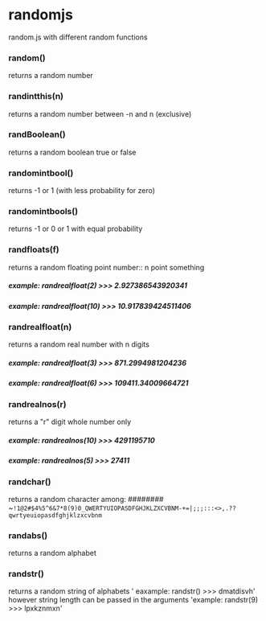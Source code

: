 # randomjs
random.js with different random functions

### random()
returns a random number

### randintthis(n)
returns a random number between -n and n (exclusive)

### randBoolean()
returns a random boolean true or false

### randomintbool()
returns -1 or 1 (with less probability for zero)

### randomintbools() 
returns -1 or 0 or 1 with equal probability

### randfloats(f)
returns a random floating point number:: n point something
##### example: randrealfloat(2) >>> 2.927386543920341
##### example: randrealfloat(10) >>> 10.917839424511406

### randrealfloat(n)
returns a random real number with n digits
##### example: randrealfloat(3) >>> 871.2994981204236
##### example: randrealfloat(6) >>> 109411.34009664721

### randrealnos(r)
returns a "r" digit whole number only
##### example: randrealnos(10) >>> 4291195710
##### example: randrealnos(5) >>> 27411

### randchar()
returns a random character among:
######## ~`!1@2#$4%5^6&7*8(9)0_QWERTYUIOPASDFGHJKLZXCVBNM-+=|;;;:::<>,.??qwrtyeuiopasdfghjklzxcvbnm` 

### randabs()
returns a random alphabet

### randstr()
returns a random string of alphabets
' eaxample: randstr() >>> dmatdisvh' 
however string length can be passed in the arguments
'example: randstr(9) >>> lpxkznmxn' 

